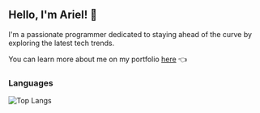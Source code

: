 ## Hello, I'm Ariel! 👋
I'm a passionate programmer dedicated to staying ahead of the curve by exploring the latest tech trends.

You can learn more about me on my portfolio <a href="https://ariels-portfolio.vercel.app/" target="_blank">here</a> 👈


### Languages
![Top Langs](https://github-readme-stats.vercel.app/api/top-langs/?username=arielbendahan&layout=compact&langs_count=6)


<!--
- 🔭 I’m currently working on ...
- 🌱 I’m currently learning ...
- 👯 I’m looking to collaborate on ...
- 🤔 I’m looking for help with ...
- 💬 Ask me about ...
- 📫 How to reach me: ...
-->
